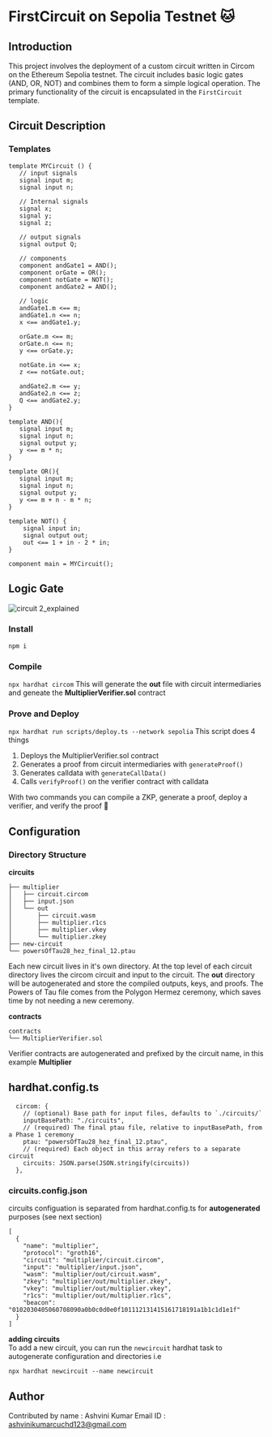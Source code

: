 # FirstCircuit on Sepolia Testnet 🐱

## Introduction

This project involves the deployment of a custom circuit written in Circom on the Ethereum Sepolia testnet. The circuit includes basic logic gates (AND, OR, NOT) and combines them to form a simple logical operation. The primary functionality of the circuit is encapsulated in the `FirstCircuit` template.

## Circuit Description

### Templates
```
template MYCircuit () {  
   // input signals
   signal input m;
   signal input n;

   // Internal signals
   signal x;
   signal y;
   signal z;

   // output signals
   signal output Q;

   // components
   component andGate1 = AND();
   component orGate = OR();
   component notGate = NOT();
   component andGate2 = AND();

   // logic
   andGate1.m <== m;
   andGate1.n <== n;
   x <== andGate1.y;

   orGate.m <== m;
   orGate.n <== n;
   y <== orGate.y;

   notGate.in <== x;
   z <== notGate.out;

   andGate2.m <== y;
   andGate2.n <== z;
   Q <== andGate2.y;
}

template AND(){
   signal input m;
   signal input n;
   signal output y;
   y <== m * n;
}

template OR(){
   signal input m;
   signal input n;
   signal output y;
   y <== m + n - m * n;
}

template NOT() {
    signal input in;
    signal output out;
    out <== 1 + in - 2 * in;
}

component main = MYCircuit();
```
## Logic Gate
![circuit 2_explained](https://github.com/user-attachments/assets/7e92084d-454a-4b82-b060-edd59408cd69)

### Install
`npm i`

### Compile
`npx hardhat circom` 
This will generate the **out** file with circuit intermediaries and geneate the **MultiplierVerifier.sol** contract

### Prove and Deploy
`npx hardhat run scripts/deploy.ts --network sepolia`
This script does 4 things  
1. Deploys the MultiplierVerifier.sol contract
2. Generates a proof from circuit intermediaries with `generateProof()`
3. Generates calldata with `generateCallData()`
4. Calls `verifyProof()` on the verifier contract with calldata

With two commands you can compile a ZKP, generate a proof, deploy a verifier, and verify the proof 🎉

## Configuration
### Directory Structure
**circuits**
```
├── multiplier
│   ├── circuit.circom
│   ├── input.json
│   └── out
│       ├── circuit.wasm
│       ├── multiplier.r1cs
│       ├── multiplier.vkey
│       └── multiplier.zkey
├── new-circuit
└── powersOfTau28_hez_final_12.ptau
```
Each new circuit lives in it's own directory. At the top level of each circuit directory lives the circom circuit and input to the circuit.
The **out** directory will be autogenerated and store the compiled outputs, keys, and proofs. The Powers of Tau file comes from the Polygon Hermez ceremony, which saves time by not needing a new ceremony. 


**contracts**
```
contracts
└── MultiplierVerifier.sol
```
Verifier contracts are autogenerated and prefixed by the circuit name, in this example **Multiplier**

## hardhat.config.ts
```
  circom: {
    // (optional) Base path for input files, defaults to `./circuits/`
    inputBasePath: "./circuits",
    // (required) The final ptau file, relative to inputBasePath, from a Phase 1 ceremony
    ptau: "powersOfTau28_hez_final_12.ptau",
    // (required) Each object in this array refers to a separate circuit
    circuits: JSON.parse(JSON.stringify(circuits))
  },
```
### circuits.config.json
circuits configuation is separated from hardhat.config.ts for **autogenerated** purposes (see next section)
```
[
  {
    "name": "multiplier",
    "protocol": "groth16",
    "circuit": "multiplier/circuit.circom",
    "input": "multiplier/input.json",
    "wasm": "multiplier/out/circuit.wasm",
    "zkey": "multiplier/out/multiplier.zkey",
    "vkey": "multiplier/out/multiplier.vkey",
    "r1cs": "multiplier/out/multiplier.r1cs",
    "beacon": "0102030405060708090a0b0c0d0e0f101112131415161718191a1b1c1d1e1f"
  }
]
```

**adding circuits**   
To add a new circuit, you can run the `newcircuit` hardhat task to autogenerate configuration and directories i.e  
```
npx hardhat newcircuit --name newcircuit
``` 
## Author
Contributed by name : Ashvini Kumar
Email ID : ashvinikumarcuchd123@gmail.com

